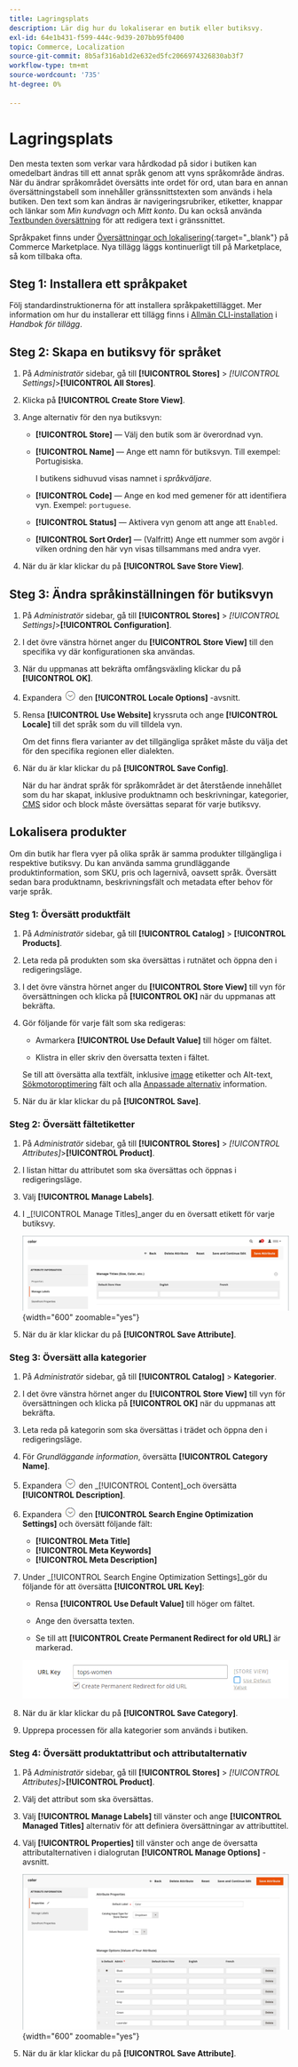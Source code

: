 ```yaml
---
title: Lagringsplats
description: Lär dig hur du lokaliserar en butik eller butiksvy.
exl-id: 64e1b431-f599-444c-9d39-207bb95f0400
topic: Commerce, Localization
source-git-commit: 8b5af316ab1d2e632ed5fc2066974326830ab3f7
workflow-type: tm+mt
source-wordcount: '735'
ht-degree: 0%

---
```


# Lagringsplats

Den mesta texten som verkar vara hårdkodad på sidor i butiken kan omedelbart ändras till ett annat språk genom att vyns språkområde ändras. När du ändrar språkområdet översätts inte ordet för ord, utan bara en annan översättningstabell som innehåller gränssnittstexten som används i hela butiken. Den text som kan ändras är navigeringsrubriker, etiketter, knappar och länkar som _Min kundvagn_ och _Mitt konto_. Du kan också använda [Textbunden översättning](../configuration-reference/advanced/developer.md) för att redigera text i gränssnittet.

Språkpaket finns under [Översättningar och lokalisering][1]{:target=&quot;_blank&quot;} på Commerce Marketplace. Nya tillägg läggs kontinuerligt till på Marketplace, så kom tillbaka ofta.

## Steg 1: Installera ett språkpaket

Följ standardinstruktionerna för att installera språkpakettillägget. Mer information om hur du installerar ett tillägg finns i [Allmän CLI-installation][2] i _Handbok för tillägg_.

## Steg 2: Skapa en butiksvy för språket

1. På _Administratör_ sidebar, gå till **[!UICONTROL Stores]** > _[!UICONTROL Settings]_>**[!UICONTROL All Stores]**.

1. Klicka på **[!UICONTROL Create Store View]**.

1. Ange alternativ för den nya butiksvyn:

   - **[!UICONTROL Store]** — Välj den butik som är överordnad vyn.

   - **[!UICONTROL Name]** — Ange ett namn för butiksvyn. Till exempel: Portugisiska.

     I butikens sidhuvud visas namnet i _språkväljare_.

   - **[!UICONTROL Code]** — Ange en kod med gemener för att identifiera vyn. Exempel: `portuguese`.

   - **[!UICONTROL Status]** — Aktivera vyn genom att ange att `Enabled`.

   - **[!UICONTROL Sort Order]** — (Valfritt) Ange ett nummer som avgör i vilken ordning den här vyn visas tillsammans med andra vyer.

1. När du är klar klickar du på **[!UICONTROL Save Store View]**.

## Steg 3: Ändra språkinställningen för butiksvyn

1. På _Administratör_ sidebar, gå till **[!UICONTROL Stores]** > _[!UICONTROL Settings]_>**[!UICONTROL Configuration]**.

1. I det övre vänstra hörnet anger du **[!UICONTROL Store View]** till den specifika vy där konfigurationen ska användas.

1. När du uppmanas att bekräfta omfångsväxling klickar du på **[!UICONTROL OK]**.

1. Expandera ![Expansionsväljare](../assets/icon-display-expand.png) den **[!UICONTROL Locale Options]** -avsnitt.

1. Rensa **[!UICONTROL Use Website]** kryssruta och ange **[!UICONTROL Locale]** till det språk som du vill tilldela vyn.

   Om det finns flera varianter av det tillgängliga språket måste du välja det för den specifika regionen eller dialekten.

1. När du är klar klickar du på **[!UICONTROL Save Config]**.

   När du har ändrat språk för språkområdet är det återstående innehållet som du har skapat, inklusive produktnamn och beskrivningar, kategorier, [CMS](../content-design/page-translate.md) sidor och block måste översättas separat för varje butiksvy.

## Lokalisera produkter

Om din butik har flera vyer på olika språk är samma produkter tillgängliga i respektive butiksvy. Du kan använda samma grundläggande produktinformation, som SKU, pris och lagernivå, oavsett språk. Översätt sedan bara produktnamn, beskrivningsfält och metadata efter behov för varje språk.

### Steg 1: Översätt produktfält

1. På _Administratör_ sidebar, gå till  **[!UICONTROL Catalog]** > **[!UICONTROL Products]**.

1. Leta reda på produkten som ska översättas i rutnätet och öppna den i redigeringsläge.

1. I det övre vänstra hörnet anger du **[!UICONTROL Store View]** till vyn för översättningen och klicka på **[!UICONTROL OK]** när du uppmanas att bekräfta.

1. Gör följande för varje fält som ska redigeras:

   - Avmarkera **[!UICONTROL Use Default Value]** till höger om fältet.

   - Klistra in eller skriv den översatta texten i fältet.

   Se till att översätta alla textfält, inklusive [image](../catalog/catalog-images-video.md) etiketter och Alt-text, [Sökmotoroptimering](../catalog/product-search-engine-optimization.md) fält och alla [Anpassade alternativ](../catalog/settings-advanced-custom-options.md) information.

1. När du är klar klickar du på **[!UICONTROL Save]**.

### Steg 2: Översätt fältetiketter

1. På _Administratör_ sidebar, gå till **[!UICONTROL Stores]** > _[!UICONTROL Attributes]_>**[!UICONTROL Product]**.

1. I listan hittar du attributet som ska översättas och öppnas i redigeringsläge.

1. Välj **[!UICONTROL Manage Labels]**.

1. I _[!UICONTROL Manage Titles]_anger du en översatt etikett för varje butiksvy.

   ![Ange översatta etiketter](./assets/product-attribute-labels-translate.png){width="600" zoomable="yes"}

1. När du är klar klickar du på **[!UICONTROL Save Attribute]**.

### Steg 3: Översätt alla kategorier

1. På _Administratör_ sidebar, gå till **[!UICONTROL Catalog]** > **Kategorier**.

1. I det övre vänstra hörnet anger du **[!UICONTROL Store View]** till vyn för översättningen och klicka på **[!UICONTROL OK]** när du uppmanas att bekräfta.

1. Leta reda på kategorin som ska översättas i trädet och öppna den i redigeringsläge.

1. För _Grundläggande information_, översätta **[!UICONTROL Category Name]**.

1. Expandera ![Expansionsväljare](../assets/icon-display-expand.png) den _[!UICONTROL Content]_och översätta **[!UICONTROL Description]**.

1. Expandera ![Expansionsväljare](../assets/icon-display-expand.png) den **[!UICONTROL Search Engine Optimization Settings]** och översätt följande fält:

   - **[!UICONTROL Meta Title]**
   - **[!UICONTROL Meta Keywords]**
   - **[!UICONTROL Meta Description]**

1. Under _[!UICONTROL Search Engine Optimization Settings]_gör du följande för att översätta **[!UICONTROL URL Key]**:

   - Rensa **[!UICONTROL Use Default Value]** till höger om fältet.

   - Ange den översatta texten.

   - Se till att **[!UICONTROL Create Permanent Redirect for old URL]** är markerad.

   ![Översätt URL-nyckeln](./assets/category-translate-url-key.png)

1. När du är klar klickar du på **[!UICONTROL Save Category]**.

1. Upprepa processen för alla kategorier som används i butiken.

### Steg 4: Översätt produktattribut och attributalternativ

1. På _Administratör_ sidebar, gå till **[!UICONTROL Stores]** > _[!UICONTROL Attributes]_>**[!UICONTROL Product]**.

1. Välj det attribut som ska översättas.

1. Välj **[!UICONTROL Manage Labels]** till vänster och ange **[!UICONTROL Managed Titles]** alternativ för att definiera översättningar av attributtitel.

1. Välj **[!UICONTROL Properties]** till vänster och ange de översatta attributalternativen i dialogrutan **[!UICONTROL Manage Options]** -avsnitt.

   ![Hantera alternativ](./assets/manage-option-tab.png){width="600" zoomable="yes"}

1. När du är klar klickar du på **[!UICONTROL Save Attribute]**.


[1]: https://marketplace.magento.com/extensions/content-customizations/translations-localization.html
[2]: https://experienceleague.adobe.com/docs/commerce-operations/installation-guide/tutorials/extensions.html
